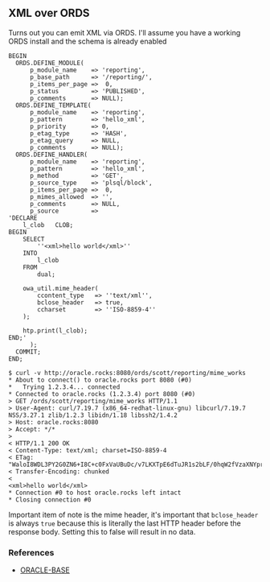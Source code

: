 ## XML over ORDS

Turns out you can emit XML via ORDS. I'll assume you have a working ORDS install and the schema is already enabled


```plsql
BEGIN
  ORDS.DEFINE_MODULE(
      p_module_name    => 'reporting',
      p_base_path      => '/reporting/',
      p_items_per_page =>  0,
      p_status         => 'PUBLISHED',
      p_comments       => NULL);      
  ORDS.DEFINE_TEMPLATE(
      p_module_name    => 'reporting',
      p_pattern        => 'hello_xml',
      p_priority       => 0,
      p_etag_type      => 'HASH',
      p_etag_query     => NULL,
      p_comments       => NULL);
  ORDS.DEFINE_HANDLER(
      p_module_name    => 'reporting',
      p_pattern        => 'hello_xml',
      p_method         => 'GET',
      p_source_type    => 'plsql/block',
      p_items_per_page =>  0,
      p_mimes_allowed  => '',
      p_comments       => NULL,
      p_source         => 
'DECLARE
    l_clob   CLOB;
BEGIN
    SELECT
        ''<xml>hello world</xml>''
    INTO
        l_clob
    FROM
        dual;

    owa_util.mime_header(
        ccontent_type   => ''text/xml'',
        bclose_header   => true,
        ccharset        => ''ISO-8859-4''
    );

    htp.print(l_clob);
END;'
      );
  COMMIT; 
END;
```

```shell
$ curl -v http://oracle.rocks:8080/ords/scott/reporting/mime_works
* About to connect() to oracle.rocks port 8080 (#0)
*   Trying 1.2.3.4... connected
* Connected to oracle.rocks (1.2.3.4) port 8080 (#0)
> GET /ords/scott/reporting/mime_works HTTP/1.1
> User-Agent: curl/7.19.7 (x86_64-redhat-linux-gnu) libcurl/7.19.7 NSS/3.27.1 zlib/1.2.3 libidn/1.18 libssh2/1.4.2
> Host: oracle.rocks:8080
> Accept: */*
>
< HTTP/1.1 200 OK
< Content-Type: text/xml; charset=ISO-8859-4
< ETag: "WaloI8WDL3PY2G0ZN6+I8C+c0FxVaUBuDc/v7LKXTpE6dTuJR1s2bLF/0hqW2fVzaXNYpr9TFXqucyoq6dO2Xw=="
< Transfer-Encoding: chunked
<
<xml>hello world</xml>
* Connection #0 to host oracle.rocks left intact
* Closing connection #0
```

Important item of note is the mime header, it's important that `bclose_header` is always `true` because this is literally the last HTTP header before the response body. Setting this to false will result in no data.


### References
- [ORACLE-BASE](https://oracle-base.com/articles/misc/oracle-rest-data-services-ords-create-basic-rest-web-services-using-plsql#stored-procedure-xml)
